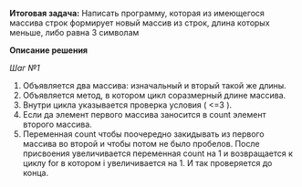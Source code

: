 **Итоговая задача:**
Написать программу, которая из имеющегося массива строк формирует новый массив из строк, длина которых меньше, либо равна 3 символам

**Описание решения**

*Шаг №1*

1. Объявляется два массива: изначальный и вторый такой же длины.
2. Объявляется метод, в котором цикл соразмерный длине массива.
3. Внутри цикла указывается проверка условия ( <=3 ).
4. Если да элемент первого массива заносится в count элемент второго массива.
5. Переменная count чтобы поочередно закидывать из первого массива во второй и чтобы потом не было пробелов. После присвоения увеличивается переменная count на 1 и возвращается к циклу for в котором i увеличивается на 1. И так проверяется до конца.